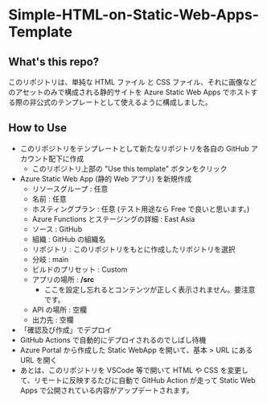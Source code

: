 # Simple-HTML-on-Static-Web-Apps-Template

## What's this repo?
このリポジトリは、単純な HTML ファイル と CSS ファイル、それに画像などのアセットのみで構成される静的サイトを Azure Static Web Apps でホストする際の非公式のテンプレートとして使えるように構成しました。

## How to Use
- このリポジトリをテンプレートとして新たなリポジトリを各自の GitHub アカウント配下に作成
    - このリポジトリ上部の "Use this template" ボタンをクリック
- Azure Static Web App (静的 Web アプリ) を新規作成
    - リソースグループ : 任意
    - 名前 : 任意
    - ホスティングプラン : 任意 (テスト用途なら Free で良いと思います。)
    - Azure Functions とステージングの詳細 : East Asia
    - ソース : GitHub
    - 組織 : GitHub の組織名
    - リポジトリ : このリポジトリをもとに作成したリポジトリを選択
    - 分岐 : main
    - ビルドのプリセット : Custom
    - アプリの場所 : **/src**
        - ここを設定し忘れるとコンテンツが正しく表示されません。要注意です。
    - API の場所 : 空欄
    - 出力先 : 空欄
- 「確認及び作成」でデプロイ
- GitHub Actions で自動的にデプロイされるのでしばし待機
- Azure Portal から作成した Static WebApp を開いて、基本 > URL にある URL を開く
- あとは、このリポジトリを VSCode 等で開いて HTML や CSS を変更して、リモートに反映するたびに自動で GitHub Action が走って Static Web Apps で公開されている内容がアップデートされます。
